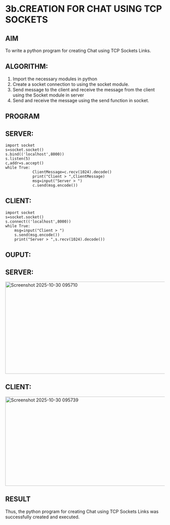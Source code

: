 # 3b.CREATION FOR CHAT USING TCP SOCKETS
## AIM
To write a python program for creating Chat using TCP Sockets Links.
## ALGORITHM:
1. Import the necessary modules in python
2. Create a socket connection to using the socket module.
3. Send message to the client and receive the message from the client using the Socket module in
 server
4. Send and receive the message using the send function in socket.
## PROGRAM
## SERVER:
```
import socket 
s=socket.socket() 
s.bind(('localhost',8000)) 
s.listen(5) 
c,addr=s.accept() 
while True: 
            ClientMessage=c.recv(1024).decode() 
            print("Client > ",ClientMessage) 
            msg=input("Server > ") 
            c.send(msg.encode())
```
## CLIENT:
```
import socket 
s=socket.socket() 
s.connect(('localhost',8000)) 
while True: 
    msg=input("Client > ") 
    s.send(msg.encode()) 
    print("Server > ",s.recv(1024).decode())
```
## OUPUT:
## SERVER:

<img width="1216" height="290" alt="Screenshot 2025-10-30 095710" src="https://github.com/user-attachments/assets/2c5cff6a-75be-4a67-be19-881502042e95" />

## CLIENT:

<img width="1204" height="281" alt="Screenshot 2025-10-30 095739" src="https://github.com/user-attachments/assets/496016eb-f7c3-41cd-8617-db36e35b00c8" />

## RESULT
Thus, the python program for creating Chat using TCP Sockets Links was successfully 
created and executed.
